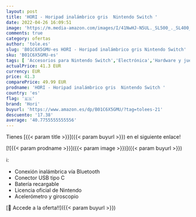 ```yaml
---
layout: post
title: 'HORI - Horipad inalámbrico gris  Nintendo Switch '
date: 2022-04-26 16:09:51
image: 'https://m.media-amazon.com/images/I/41NwHJ-N5UL._SL500_._SL400_.jpg'
comments: true
category: ofertas
author: 'tole.es'
slug: 'B01C6X5GMU-es HORI - Horipad inalámbrico gris Nintendo Switch'
sku: 'B01C6X5GMU-es'
tags: [ 'Accesorios para Nintendo Switch','Electrónica','Hardware y juegos para Nintendo Switch','Mandos para Nintendo Switch','Videojuegos','hori','nintendo','🇪🇸', ]
actualPrice: 41.3 EUR
currency: EUR
price: 41.3
comparePrice: 49.99 EUR
prodname: 'HORI - Horipad inalámbrico gris  Nintendo Switch '
country: 'es'
flag: '🇪🇸'
brand: 'Hori'
buyurl: 'https://www.amazon.es/dp/B01C6X5GMU/?tag=tolees-21'
descuento: '17.38'
average: '40.7755555555556'
---
```


Tienes [{{< param title >}}]({{< param buyurl >}}) en el siguiente enlace!

[![{{< param prodname >}}]({{< param image >}})]({{< param buyurl >}})

ℹ️:

- Conexión inalámbrica vía Bluetooth
- Conector USB tipo C
- Batería recargable
- Licencia oficial de Nintendo
- Acelerómetro y giroscopio

[🛒 Accede a la oferta!!]({{< param buyurl >}})
